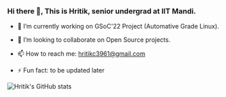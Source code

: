 ### Hi there 👋, This is Hritik, senior undergrad at IIT Mandi.

- 🔭 I’m currently working on GSoC'22 Project (Automative Grade Linux).
- 👯 I’m looking to collaborate on Open Source projects.

- 📫 How to reach me: hritikc3961@gmail.com
- ⚡ Fun fact: to be updated later

![Hritik's GitHub stats](https://github-readme-stats.vercel.app/api?username=hritik-chouhan&show_icons=true&theme=radical)

